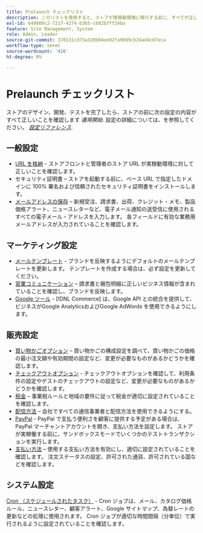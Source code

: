 ```yaml
---
title: Prelaunch チェックリスト
description: このリストを使用すると、ストアが実稼動環境に移行する前に、すべてが正しいことを確認するために必要な設定を確認できます。
exl-id: 649809c2-7217-4274-b365-c682bfff24ba
feature: Site Management, System
role: Admin, Leader
source-git-commit: 370131cd73a320b04ee92fa9609cb24ad4c07eca
workflow-type: tm+mt
source-wordcount: '416'
ht-degree: 0%

---
```


# Prelaunch チェックリスト

ストアのデザイン、開発、テストを完了したら、ストアの前に次の設定の内容がすべて正しいことを確認します _運用開始_. 設定の詳細については、を参照してください。 [_設定リファレンス_](../configuration-reference/guide-overview.md).

## 一般設定

- [URL を格納](../stores-purchase/store-urls.md) - ストアフロントと管理者のストア URL が実稼動環境に対して正しいことを確認します。
- セキュリティ証明書 – ストアを起動する前に、ベース URL で指定したドメインに 100% 署名および信頼されたセキュリティ証明書をインストールします。
- [メールアドレスの保存](../getting-started/store-details.md#store-email-addresses)  – 新規受注、請求書、出荷、クレジット・メモ、製品価格アラート、ニュースレターなど、電子メール通知の送受信に使用されるすべての電子メール・アドレスを入力します。 各フィールドに有効な業務用メールアドレスが入力されていることを確認します。

## マーケティング設定

- [メールテンプレート](../systems/email-templates.md) - ブランドを反映するようにデフォルトのメールテンプレートを更新します。 テンプレートを作成する場合は、必ず設定を更新してください。
- [営業コミュニケーション](../stores-purchase/introduction.md#order-management-and-operations)  – 請求書と梱包明細に正しいビジネス情報が含まれていることを確認し、ブランドを反映します。
- [Google ツール](../merchandising-promotions/google-tools.md) - [!DNL Commerce] は、Google API との統合を提供して、ビジネスがGoogle AnalyticsおよびGoogle AdWords を使用できるようにします。

## 販売設定

- [買い物かごオプション](../stores-purchase/cart-configuration.md)  – 買い物かごの構成設定を調べて、買い物かごの価格の最小注文額や有効期間の設定など、変更が必要なものがあるかどうかを確認します。
- [チェックアウトオプション](../stores-purchase/checkout-process.md#checkout-options) - チェックアウトオプションを確認して、利用条件の設定やゲストのチェックアウトの設定など、変更が必要なものがあるかどうかを確認します。
- [税金](../stores-purchase/taxes.md)  – 事業税ルールと地域の要件に従って税金が適切に設定されていることを確認します。
- [配信方法](../stores-purchase/delivery.md)  – 会社ですべての通信事業者と配信方法を使用できるようにする。
- [PayPal](../stores-purchase/paypal.md) - PayPal で支払う便利さを顧客に提供する予定がある場合は、PayPal マーチャントアカウントを開き、支払い方法を設定します。 ストアが実稼働する前に、サンドボックスモードでいくつかのテストトランザクションを実行します。
- [支払い方法](../stores-purchase/payments.md)  – 使用する支払い方法を有効にし、適切に設定されていることを確認します。 注文ステータスの設定、許可された通貨、許可されている国などを確認します。

## システム設定

[Cron （スケジュールされたタスク）](../systems/cron.md) - Cron ジョブは、メール、カタログ価格ルール、ニュースレター、顧客アラート、Google サイトマップ、為替レートの更新などの処理に使用されます。 Cron ジョブが適切な時間間隔（分単位）で実行されるように設定されていることを確認します。

